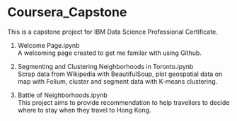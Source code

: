 # Coursera_Capstone
This is a capstone project for IBM Data Science Professional Certificate. 

1. Welcome Page.ipynb    
  A welcoming page created to get me familar with using Github.

2. Segmenting and Clustering Neighborhoods in Toronto.ipynb  
  Scrap data from Wikipedia with BeautifulSoup, plot geospatial data on map with Folium, cluster and segment data with K-means clustering. 

3. Battle of Neighborhoods.ipynb  
  This project aims to provide recommendation to help travellers to decide where to stay when they travel to Hong Kong. 
